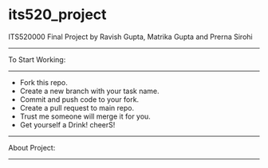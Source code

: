 # its520_project
ITS520000 Final Project by Ravish Gupta, Matrika Gupta and Prerna Sirohi
**********************************************
To Start Working:
**********************************************
- Fork this repo.
- Create a new branch with your task name.
- Commit and push code to your fork.
- Create a pull request to main repo.
- Trust me someone will merge it for you.
- Get yourself a Drink! cheerS!

**********************************************
About Project:
**********************************************
